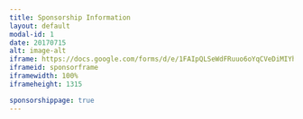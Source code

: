 ```yaml
---
title: Sponsorship Information
layout: default
modal-id: 1
date: 20170715
alt: image-alt
iframe: https://docs.google.com/forms/d/e/1FAIpQLSeWdFRuuo6oYqCVeDiMIYhoqTDPA-Jx-DxqBhFT1HF98IRdUg/viewform?embedded=true
iframeid: sponsorframe
iframewidth: 100%
iframeheight: 1315

sponsorshippage: true
---
```

